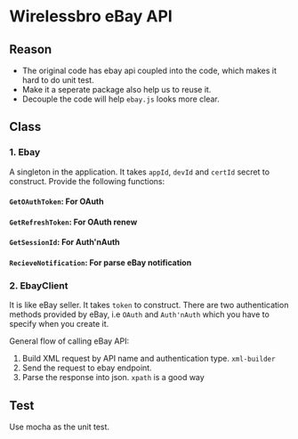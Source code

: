 # Wirelessbro eBay API

## Reason
- The original code has ebay api coupled into the code, which makes it hard to do unit test.
- Make it a seperate package also help us to reuse it.
- Decouple the code will help `ebay.js` looks more clear.

## Class
### 1. Ebay
A singleton in the application. It takes `appId`, `devId` and `certId` secret to construct. Provide the following functions:
#### `GetOAuthToken`: For OAuth
#### `GetRefreshToken`: For OAuth renew
#### `GetSessionId`: For Auth'nAuth
#### `RecieveNotification`: For parse eBay notification


### 2. EbayClient
It is like eBay seller. It takes `token` to construct. There are two authentication methods provided by
eBay, i.e `OAuth` and `Auth'nAuth` which you have to specify when you create it. 

General flow of calling eBay API:
1. Build XML request by API name and authentication type. `xml-builder`
2. Send the request to ebay endpoint.
3. Parse the response into json. `xpath` is a good way


## Test
Use mocha as the unit test. 